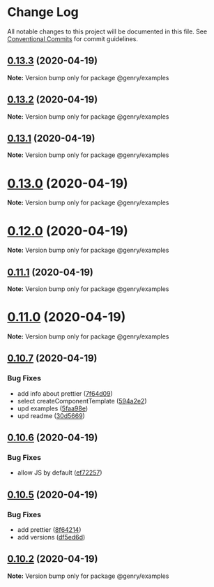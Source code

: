 # Change Log

All notable changes to this project will be documented in this file.
See [Conventional Commits](https://conventionalcommits.org) for commit guidelines.

## [0.13.3](https://github.com/KrickRay/genry/compare/v0.13.2...v0.13.3) (2020-04-19)

**Note:** Version bump only for package @genry/examples





## [0.13.2](https://github.com/KrickRay/genry/compare/v0.13.1...v0.13.2) (2020-04-19)

**Note:** Version bump only for package @genry/examples





## [0.13.1](https://github.com/KrickRay/genry/compare/v0.13.0...v0.13.1) (2020-04-19)

**Note:** Version bump only for package @genry/examples





# [0.13.0](https://github.com/KrickRay/genry/compare/v0.12.0...v0.13.0) (2020-04-19)

**Note:** Version bump only for package @genry/examples





# [0.12.0](https://github.com/KrickRay/genry/compare/v0.11.1...v0.12.0) (2020-04-19)

**Note:** Version bump only for package @genry/examples





## [0.11.1](https://github.com/KrickRay/genry/compare/v0.11.0...v0.11.1) (2020-04-19)

**Note:** Version bump only for package @genry/examples





# [0.11.0](https://github.com/KrickRay/genry/compare/v0.10.7...v0.11.0) (2020-04-19)

**Note:** Version bump only for package @genry/examples





## [0.10.7](https://github.com/KrickRay/genry/compare/v0.10.6...v0.10.7) (2020-04-19)


### Bug Fixes

* add info about prettier ([7f64d09](https://github.com/KrickRay/genry/commit/7f64d09120cd350aa82b4a52066a832095d394ff))
* select createComponentTemplate ([594a2e2](https://github.com/KrickRay/genry/commit/594a2e2e8f0ebb715e6d088be7d4ff42df25e2b2))
* upd examples ([5faa98e](https://github.com/KrickRay/genry/commit/5faa98eba9e3a7e9dcfb6594eec19d0b1952877a))
* upd readme ([30d5669](https://github.com/KrickRay/genry/commit/30d566933d419e670db1ae196a8b86a67c8ba256))





## [0.10.6](https://github.com/KrickRay/genry/compare/v0.10.5...v0.10.6) (2020-04-19)


### Bug Fixes

* allow JS by default ([ef72257](https://github.com/KrickRay/genry/commit/ef72257933f6e8cebfc49691c3f9cac6ef47d71c))





## [0.10.5](https://github.com/KrickRay/genry/compare/v0.10.4...v0.10.5) (2020-04-19)


### Bug Fixes

* add prettier ([8f64214](https://github.com/KrickRay/genry/commit/8f642148c4cef48052d8ca340c4983ba6d6c87e4))
* add versions ([df5ed6d](https://github.com/KrickRay/genry/commit/df5ed6d55a0f0005749e6ac4adcf6b388f54a590))





## [0.10.2](https://github.com/KrickRay/genry/compare/v0.10.0...v0.10.2) (2020-04-19)

**Note:** Version bump only for package @genry/examples
